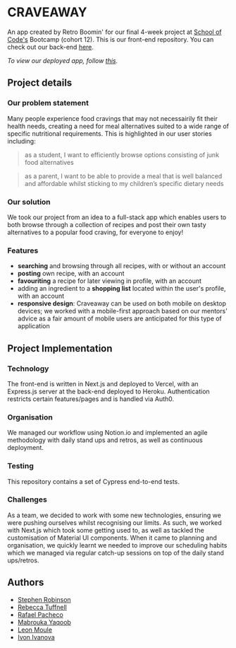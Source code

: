 # CRAVEAWAY

An app created by Retro Boomin' for our final 4-week project at [School of Code's](https://www.schoolofcode.co.uk/) Bootcamp (cohort 12). This is our front-end repository. You can check out our back-end [here](https://github.com/SchoolOfCode/final-project_back-end-retro-boomin).

*To view our deployed app, follow [this](https://craveaway.vercel.app/).*

## Project details
### Our problem statement 
Many people experience food cravings that may not necessairily fit their health needs, creating a need for meal alternatives suited to a wide range of specific nutritional requirements. This is highlighted in our user stories including:
>as a student, I want to efficiently browse options consisting of junk food alternatives

>as a parent, I want to be able to provide a meal that is well balanced and affordable whilst sticking to my children’s specific dietary needs


### Our solution
We took our project from an idea to a full-stack app which enables users to both browse through a collection of recipes and post their own tasty alternatives to a popular food craving, for everyone to enjoy! 

### Features
- **searching** and browsing through all recipes, with or without an account
- **posting** own recipe, with an account
- **favouriting** a recipe for later viewing in profile, with an account 
- adding an ingredient to a **shopping list** located within the user's profile, with an account
- **responsive design**: Craveaway can be used on both mobile on desktop devices; we worked with a mobile-first approach based on our mentors' advice as a fair amount of mobile users are anticipated for this type of application

## Project Implementation

### Technology
The front-end is written in Next.js and deployed to Vercel, with an Express.js server at the back-end deployed to Heroku. Authentication restricts certain features/pages and is handled via Auth0. 

### Organisation
We managed our workflow using Notion.io and implemented an agile methodology with daily stand ups and retros, as well as continuous deployment. 

### Testing 
This repository contains a set of Cypress end-to-end tests.

### Challenges 
As a team, we decided to work with some new technologies, ensuring we were pushing ourselves whilst recognising our limits. As such, we worked with Next.js which took some getting used to, as well as tackled the customisation of Material UI components. When it came to planning and organisation, we quickly learnt we needed to improve our scheduling habits which we managed via regular catch-up sessions on top of the daily stand ups/retros.

## Authors 
- [Stephen Robinson](https://github.com/ONESSR)
- [Rebecca Tuffnell](https://github.com/rebeccatuffnell)
- [Rafael Pacheco](https://github.com/RafaPach)
- [Mabrouka Yaqoob](https://github.com/BrookaY)
- [Leon Moule](https://github.com/theleonmo)
- [Ivon Ivanova](https://github.com/ivon-i)






